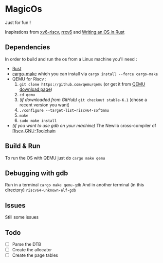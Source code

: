 # MagicOs

Just for fun !

Inspirations from [xv6-riscv](https://github.com/mit-pdos/xv6-riscv), [rrxv6](https://github.com/yodalee/rrxv6) and [Writing an OS in Rust](https://os.phil-opp.com)

## Dependencies

In order to build and run the os from a Linux machine you'll need :
- [Rust](https://www.rust-lang.org/tools/install)
- [cargo-make](https://github.com/sagiegurari/cargo-make) which you can install via `cargo install --force cargo-make`
- QEMU for Riscv :
  1. `git clone https://github.com/qemu/qemu` (or get it from [QEMU download page](https://download.qemu.org))
  2. `cd qemu`
  3. *(if downloaded from GitHub)* `git checkout stable-6.1` (chose a recent version you want)
  4. `./configure --target-list=riscv64-softmmu`
  5. `make`
  6. `sudo make install`
- *(if you want to use gdb on your machine)* The Newlib cross-compiler of [Riscv-GNU-Toolchain](https://github.com/riscv-collab/riscv-gnu-toolchain)

## Build & Run

To run the OS with QEMU just do `cargo make qemu`

## Debugging with gdb

Run in a terminal `cargo make qemu-gdb`
And in another terminal (in this directory) `riscv64-unknown-elf-gdb`

## Issues

Still some issues

## Todo

- [ ] Parse the DTB
- [ ] Create the allocator
- [ ] Create the page tables
